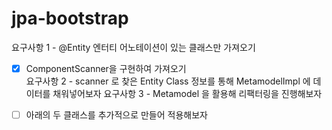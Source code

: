 # jpa-bootstrap

요구사항 1 - @Entity 엔터티 어노테이션이 있는 클래스만 가져오기
 - [X] ComponentScanner을 구현하여 가져오기  
요구사항 2 - scanner 로 찾은 Entity Class 정보를 통해 MetamodelImpl 에 데이터를 채워넣어보자
요구사항 3 - Metamodel 을 활용해 리팩터링을 진행해보자
 - [ ] 아래의 두 클래스를 추가적으로 만들어 적용해보자 
 
